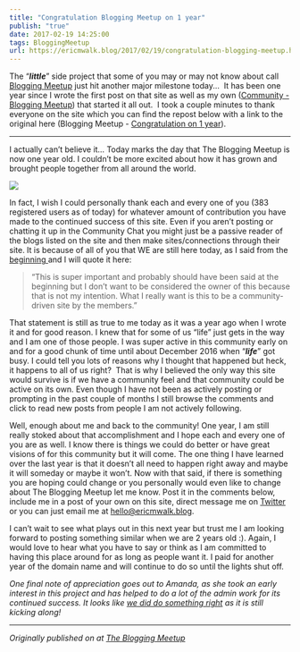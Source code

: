 ```yaml
---
title: "Congratulation Blogging Meetup on 1 year"
publish: "true"
date: 2017-02-19 14:25:00
tags: BloggingMeetup
url: https://ericmwalk.blog/2017/02/19/congratulation-blogging-meetup.html
---
```


The “<em><strong>little</strong></em>” side project that some of you may or may not know about call <a href="https://bloggingmeetup.com/">Blogging Meetup</a> just hit another major milestone today...  It has been one year since I wrote the first post on that site as well as my own (<a href="https://ericmwalk.blog/2016/02/24/community-bloggers-meetup.html" target="_blank">Community - Blogging Meetup</a>) that started it all out.  I took a couple minutes to thank everyone on the site which you can find the repost below with a link to the original here (Blogging Meetup - <a href="https://bloggingmeetup.com/2017/02/19/congratulations-on-1-year/" target="_blank">Congratulation on 1 year</a>).

<hr />

I actually can’t believe it… Today marks the day that The Blogging Meetup is now one year old. I couldn’t be more excited about how it has grown and brought people together from all around the world.

![](https://ericmwalk.blog/uploads/2021/647cc4bfb3.jpg)

In fact, I wish I could personally thank each and every one of you (383 registered users as of today) for whatever amount of contribution you have made to the continued success of this site. Even if you aren’t posting or chatting it up in the Community Chat you might just be a passive reader of the blogs listed on the site and then make sites/connections through their site. It is because of all of you that WE are still here today, as I said from the <a href="https://bloggingmeetup.com/welcome-to-the-bloggers-meetup/">beginning </a>and I will quote it here:
<blockquote>“This is super important and probably should have been said at the beginning but I don’t want to be considered the owner of this because that is not my intention. What I really want is this to be a community-driven site by the members.”</blockquote>
That statement is still as true to me today as it was a year ago when I wrote it and for good reason. I knew that for some of us “life” just gets in the way and I am one of those people. I was super active in this community early on and for a good chunk of time until about December 2016 when “<em><strong>life</strong></em>” got busy. I could tell you lots of reasons why I thought that happened but heck, it happens to all of us right?  That is why I believed the only way this site would survive is if we have a community feel and that community could be active on its own. Even though I have not been as actively posting or prompting in the past couple of months I still browse the comments and click to read new posts from people I am not actively following.

Well, enough about me and back to the community! One year, I am still really stoked about that accomplishment and I hope each and every one of you are as well. I know there is things we could do better or have great visions of for this community but it will come. The one thing I have learned over the last year is that it doesn’t all need to happen right away and maybe it will someday or maybe it won’t. Now with that said, if there is something you are hoping could change or you personally would even like to change about The Blogging Meetup let me know. Post it in the comments below, include me in a post of your own on this site, direct message me on <a href="https://twitter.com/ericmwalk">Twitter </a>or you can just email me at <a href="mailto:hello@ericmwalk.blog">hello@ericmwalk.blog</a>.

I can’t wait to see what plays out in this next year but trust me I am looking forward to posting something similar when we are 2 years old :). Again, I would love to hear what you have to say or think as I am committed to having this place around for as long as people want it. I paid for another year of the domain name and will continue to do so until the lights shut off.

<em>One final note of appreciation goes out to Amanda, as she took an early interest in this project and has helped to do a lot of the admin work for its continued success. It looks like <a href="http://web.archive.org/web/20160505045915/https://theroadtothere.live/2016/05/04/wordpress-featured/">we did do something right</a> as it is still kicking along!</em>

<hr />

<em>Originally published on at <a href="https://bloggingmeetup.com/2017/02/19/congratulations-on-1-year/" target="_blank">The Blogging Meetup</a></em>